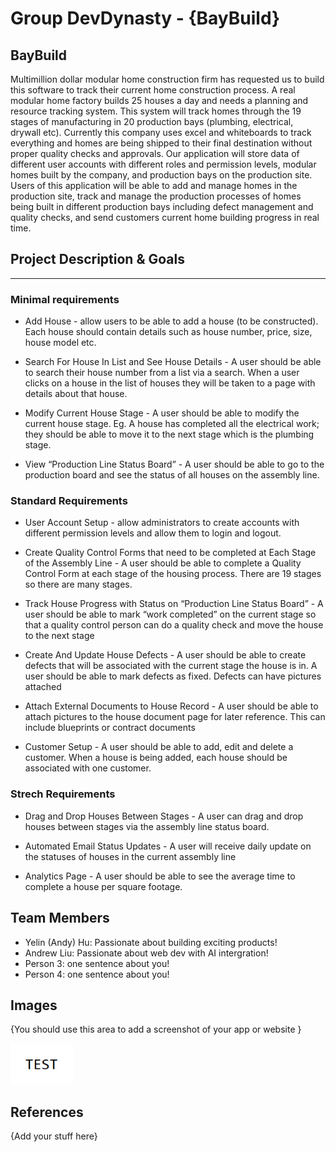 # Group DevDynasty - {BayBuild}

## BayBuild


Multimillion dollar modular home construction firm has requested us to build this software to track their current home construction process. 
A real modular home factory builds 25 houses a day and needs a planning and resource tracking system. This system will track homes through the 19 stages of manufacturing in 20 production bays (plumbing, electrical, drywall etc). Currently this company uses excel and whiteboards to track everything and homes are being shipped to their final destination without proper quality checks and approvals. 
Our application will store data of different user accounts with different roles and permission levels, modular homes built by the company, and production bays on the production site. Users of this application will be able to add and manage homes in the production site, track and manage the production processes of homes being built in different production bays including defect management and quality checks, and send customers current home building progress in real time.

## Project Description & Goals

--------------------------------------------------------------------------------------------------
### Minimal requirements
- Add House -  allow users to be able to add a house (to be constructed). Each house should contain details such as house number, price, size, house model etc.

- Search For House In List and See House Details -  A user should be able to search their house number from a list via a search. When a user clicks on a house in the list of houses they will be taken to a page with details about that house.


- Modify Current House Stage -  A user should be able to modify the current house stage. Eg. A house has completed all the electrical work; they should be able to move it to the next stage which is the plumbing stage.

- View “Production Line Status Board” -  A user should be able to go to the production board and see the status of all houses on the assembly line.


### Standard Requirements


- User Account Setup -  allow administrators to create accounts with different permission levels and allow them to login and logout. 

- Create Quality Control Forms that need to be completed at Each Stage of the Assembly Line -  A user should be able to complete a Quality Control Form at each stage of the housing process. There are 19 stages so there are many stages.  

- Track House Progress with Status on “Production Line Status Board” -  A user should be able to mark “work completed” on the current stage so that a quality control person can do a quality check and move the house to the next stage

- Create And Update House Defects -  A user should be able to create defects that will be associated with the current stage the house is in. A user should be able to mark defects as fixed. Defects can have pictures attached
 
- Attach External Documents to House Record - A user should be able to attach pictures to the house document page for later reference. This can include blueprints or contract documents

- Customer Setup -  A user should be able to add, edit and delete a customer. When a house is being added, each house should be associated with one customer.


### Strech Requirements

- Drag and Drop Houses Between Stages -  A user can drag and drop houses between stages via the assembly line status board. 

- Automated Email Status Updates -  A user will receive daily update on the statuses of houses in the current assembly line

- Analytics Page - A user should be able to see the average time to complete a house per square footage.






## Team Members

- Yelin (Andy) Hu: Passionate about building exciting products!
- Andrew Liu: Passionate about web dev with AI intergration!
- Person 3: one sentence about you!
- Person 4: one sentence about you!

## Images

{You should use this area to add a screenshot of your app or website }

<img src ="images/test.png" width="100px">

## References

{Add your stuff here}




